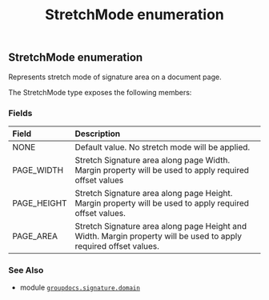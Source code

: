 ﻿---
title: StretchMode enumeration
second_title: GroupDocs.Signature for Python via .NET API References
description: 
type: docs
url: /python-net/groupdocs.signature.domain/stretchmode/
is_root: false
weight: 770
---

## StretchMode enumeration

Represents stretch mode of signature area on a document page.



The StretchMode type exposes the following members:

### Fields
| Field | Description |
| :- | :- |
| NONE | Default value. No stretch mode will be applied. |
| PAGE_WIDTH | Stretch Signature area along page Width. Margin property will be used to apply required offset values |
| PAGE_HEIGHT | Stretch Signature area along page Height. Margin property will be used to apply required offset values. |
| PAGE_AREA | Stretch Signature area along page Height and Width. Margin property will be used to apply required offset values. |



### See Also
* module [`groupdocs.signature.domain`](..)
